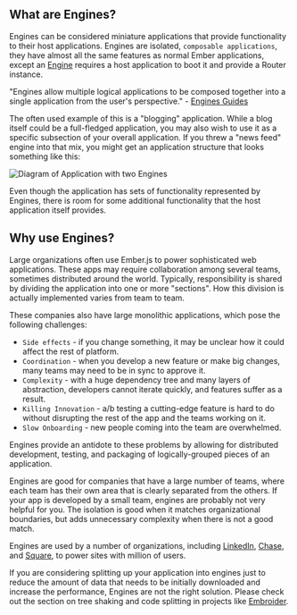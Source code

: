 ## What are Engines?

Engines can be considered miniature applications that provide functionality to their host applications. Engines are isolated, `composable applications`, they have almost all the same features as normal Ember applications, except an [Engine](https://api.emberjs.com/ember/release/classes/Engine) requires a host application to boot it and provide a Router instance.

"Engines allow multiple logical applications to be composed together into a single application from the user's perspective." - [Engines Guides](http://ember-engines.com/)

The often used example of this is a "blogging" application. While a blog itself could be a full-fledged application, you may also wish to use it as a specific subsection of your overall application. If you threw a "news feed" engine into that mix, you might get an application structure that looks something like this:

![Diagram of Application with two Engines](../images/02-app-diagram.png)

Even though the application has sets of functionality represented by Engines, there is room for some additional functionality that the host application itself provides.

## Why use Engines?

Large organizations often use Ember.js to power sophisticated web applications. These apps may require collaboration among several teams, sometimes distributed around the world. Typically, responsibility is shared by dividing the application into one or more "sections". How this division is actually implemented varies from team to team. 

These companies also have large monolithic applications, which pose the following challenges:

* `Side effects` - if you change something, it may be unclear how it could affect the rest of platform.
* `Coordination` - when you develop a new feature or make big changes, many teams may need to be in sync to approve it.
* `Complexity` - with a huge dependency tree and many layers of abstraction, developers cannot iterate quickly, and features suffer as a result.
* `Killing Innovation` - a/b testing a cutting-edge feature is hard to do without disrupting the rest of the app and the teams working on it.
* `Slow Onboarding` - new people coming into the team are overwhelmed.

Engines provide an antidote to these problems by allowing for distributed development, testing, and packaging of logically-grouped pieces of an application.

Engines are good for companies that have a large number of teams, where each team has their own area that is clearly separated from the others. If your app is developed by a small team, engines are probably not very helpful for you. The isolation is good when it matches organizational boundaries, but adds unnecessary complexity when there is not a good match.

Engines are used by a number of organizations, including [LinkedIn](linkedin.com), [Chase](https://www.chase.com/), and [Square](https://squareup.com), to power sites with million of users.

If you are considering splitting up your application into engines just to reduce the amount of data that needs to be initially downloaded and increase the performance, Engines are not the right solution. Please check out the section on tree shaking and code splitting in projects like [Embroider](https://github.com/embroider-build/embroider).
